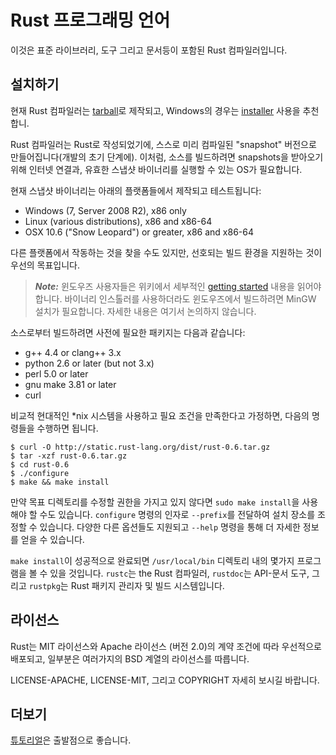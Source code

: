 # Rust 프로그래밍 언어

이것은 표준 라이브러리, 도구 그리고 문서등이 포함된 Rust 컴파일러입니다.

## 설치하기

현재 Rust 컴파일러는 [tarball]로 제작되고, Windows의 경우는 [installer][win-exe] 사용을 추천합니.

Rust 컴파일러는 Rust로 작성되었기에, 스스로 미리 컴파일된 "snapshot" 버전으로 만들어집니다(개발의 초기 단계에). 이처럼, 소스를 빌드하려면 snapshots을 받아오기 위해 인터넷 연결과, 유효한 스냅샷 바이너리를 실행할 수 있는 OS가 필요합니다.

현재 스냅샷 바이너리는 아래의 플랫폼들에서 제작되고 테스트됩니다:

* Windows (7, Server 2008 R2), x86 only
* Linux (various distributions), x86 and x86-64
* OSX 10.6 ("Snow Leopard") or greater, x86 and x86-64

다른 플랫폼에서 작동하는 것을 찾을 수도 있지만, 선호되는 빌드 환경을 지원하는 것이 우선의 목표입니다.

> ***Note:*** 윈도우즈 사용자들은 위키에서 세부적인 [getting started][wiki-start] 내용을 읽어야합니다.
> 바이너리 인스톨러를 사용하더라도 윈도우즈에서 빌드하려면 MinGW 설치가 필요합니다.
> 자세한 내용은 여기서 논의하지 않습니다.

소스로부터 빌드하려면 사전에 필요한 패키지는 다음과 같습니다:

* g++ 4.4 or clang++ 3.x
* python 2.6 or later (but not 3.x)
* perl 5.0 or later
* gnu make 3.81 or later
* curl

비교적 현대적인 *nix 시스템을 사용하고 필요 조건을 만족한다고 가정하면, 다음의 명령들을 수행하면 됩니다.

    $ curl -O http://static.rust-lang.org/dist/rust-0.6.tar.gz
    $ tar -xzf rust-0.6.tar.gz
    $ cd rust-0.6
    $ ./configure
    $ make && make install

만약 목표 디렉토리를 수정할 권한을 가지고 있지 않다면 `sudo make install`을 사용해야 할 수도 있습니다. `configure` 명령의 인자로 `--prefix`를 전달하여 설치 장소를 조정할 수 있습니다. 다양한 다른 옵션들도 지원되고 `--help` 명령을 통해 더 자세한 정보를 얻을 수 있습니다.

`make install`이 성공적으로 완료되면 `/usr/local/bin` 디렉토리 내의 몇가지 프로그램을 볼 수 있을 것입니다. `rustc`는 the Rust 컴파일러, `rustdoc`는
API-문서 도구, 그리고 `rustpkg`는 Rust 패키지 관리자 및 빌드 시스템입니다.

[wiki-start]: https://github.com/mozilla/rust/wiki/Note-getting-started-developing-Rust
[tarball]: http://static.rust-lang.org/dist/rust-0.6.tar.gz
[win-exe]: http://static.rust-lang.org/dist/rust-0.6-install.exe


## 라이선스

Rust는 MIT 라이선스와 Apache 라이선스 (버전 2.0)의 계약 조건에 따라 우선적으로 배포되고, 일부분은 여러가지의 BSD 계열의 라이선스를 따릅니다.

LICENSE-APACHE, LICENSE-MIT, 그리고 COPYRIGHT 자세히 보시길 바랍니다.

## 더보기

[튜토리얼]은 출발점으로 좋습니다.

[튜토리얼]: http://sarojaba.github.io/rust-doc-korean/doc/tutorial.html
